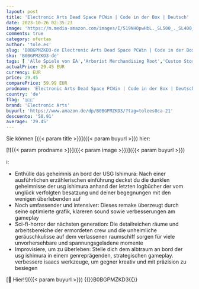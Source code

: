 ```yaml
---
layout: post
title: 'Electronic Arts Dead Space PCWin | Code in der Box | Deutsch'
date: 2023-10-26 02:35:23
image: 'https://m.media-amazon.com/images/I/519NHOpwHbL._SL500_._SL400_.jpg'
comments: true
category: ofertas
author: 'tole.es'
slug: 'B0BGPMZKD3-de Electronic Arts Dead Space PCWin | Code in der Box | Deutsch'
sku: 'B0BGPMZKD3-de'
tags: [ 'Alle Spiele von EA','Arborist Merchandising Root','Custom Stores','Die am meisten erwarteten Spiele','EA','Games','Games ab 18','Games, Hardware & Zubehör für PC','Games-Downloads','Games-Downloads - International','PC-Games-Downloads','Self Service','Shops','Special Features Stores','Spiele für PC','Zubehör für PC','cb50d3fe-f2f4-435e-9613-8a14da64c857_0','cb50d3fe-f2f4-435e-9613-8a14da64c857_8001','cb50d3fe-f2f4-435e-9613-8a14da64c857_9101','electronic arts','f8b54e7c-b5af-44fa-ab8d-ed3fc1641e33_0','f8b54e7c-b5af-44fa-ab8d-ed3fc1641e33_9201','🇩🇪', ]
actualPrice: 29.45 EUR
currency: EUR
price: 29.45
comparePrice: 59.99 EUR
prodname: 'Electronic Arts Dead Space PCWin | Code in der Box | Deutsch'
country: 'de'
flag: '🇩🇪'
brand: 'Electronic Arts'
buyurl: 'https://www.amazon.de/dp/B0BGPMZKD3/?tag=tolees0ca-21'
descuento: '50.91'
average: '29.45'
---
```


Sie können [{{< param title >}}]({{< param buyurl >}}) hier:

[![{{< param prodname >}}]({{< param image >}})]({{< param buyurl >}})

ℹ️:

- Enthülle das geheimnis an bord der USG Ishimura: Nach einer ausführlichen erzählerischen einführung deckst du die dunklen geheimnisse der usg ishimura anhand der letzten logbücher der vom unglück verfolgten besatzung und deiner begegnungen mit den wenigen überlebenden auf
- Noch umfassender und intensiver: Dieses remake überzeugt durch seine optimierte grafik, klareren sound sowie verbesserungen am gameplay
- Sci-fi-horror der nächsten generation: Die detailreichen räume und arbeitsbereiche der ermordeten crew und die unheimliche geräuschkulisse auf dem verlassenen raumschiff sorgen für viele unvorhersehbare und spannungsgeladene momente
- Improvisiere, um zu überleben: Stelle dich dem albtraum an bord der usg ishimura in einem genreprägenden, strategischen gameplay. verbessere isaacs werkzeuge, um gegner kreativ und mit präzision zu besiegen

[🛒 Hier!!]({{< param buyurl >}})
{{<world>}}B0BGPMZKD3{{</world>}}
